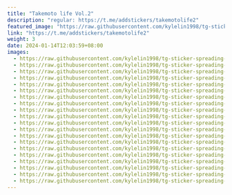 ```yaml
---
title: "Takemoto life Vol.2"
description: "regular: https://t.me/addstickers/takemotolife2"
featured_image: "https://raw.githubusercontent.com/kylelin1998/tg-sticker-spreading-worldwide-images/main/img/8c993562-d20e-4864-9c0d-cd221a0696ca.jpg"
link: "https://t.me/addstickers/takemotolife2"
weight: 3
date: 2024-01-14T12:03:59+08:00
images:
  - https://raw.githubusercontent.com/kylelin1998/tg-sticker-spreading-worldwide-images/main/img/8c993562-d20e-4864-9c0d-cd221a0696ca.jpg
  - https://raw.githubusercontent.com/kylelin1998/tg-sticker-spreading-worldwide-images/main/img/1f06f573-6f38-4714-91ee-1ecb41173585.jpg
  - https://raw.githubusercontent.com/kylelin1998/tg-sticker-spreading-worldwide-images/main/img/07be6d4b-5dbe-42f1-86f8-8c264eda748e.jpg
  - https://raw.githubusercontent.com/kylelin1998/tg-sticker-spreading-worldwide-images/main/img/531e0734-3e3d-4597-9ab8-087428a7e1b7.jpg
  - https://raw.githubusercontent.com/kylelin1998/tg-sticker-spreading-worldwide-images/main/img/a86236f2-42ed-4f75-8f41-c902213c0cf6.jpg
  - https://raw.githubusercontent.com/kylelin1998/tg-sticker-spreading-worldwide-images/main/img/b69465d4-ff2e-4e7b-a53a-3618ce958598.jpg
  - https://raw.githubusercontent.com/kylelin1998/tg-sticker-spreading-worldwide-images/main/img/6d5d7876-6010-4c21-a14c-77d49bb8dc06.jpg
  - https://raw.githubusercontent.com/kylelin1998/tg-sticker-spreading-worldwide-images/main/img/b5717d26-ceec-4c0e-8db0-a27a363c2b32.jpg
  - https://raw.githubusercontent.com/kylelin1998/tg-sticker-spreading-worldwide-images/main/img/447f0fd8-7a85-4943-bddb-93d978d68be0.jpg
  - https://raw.githubusercontent.com/kylelin1998/tg-sticker-spreading-worldwide-images/main/img/f96837c0-2b81-4b17-b2c0-f1c92b22b90f.jpg
  - https://raw.githubusercontent.com/kylelin1998/tg-sticker-spreading-worldwide-images/main/img/3f6d9e39-508d-4983-b7f8-977c13d0e1e8.jpg
  - https://raw.githubusercontent.com/kylelin1998/tg-sticker-spreading-worldwide-images/main/img/96288c57-97f4-41fd-b2b0-109d1eedcc60.jpg
  - https://raw.githubusercontent.com/kylelin1998/tg-sticker-spreading-worldwide-images/main/img/f549ee9e-9c4e-41e6-9413-008b794e92d2.jpg
  - https://raw.githubusercontent.com/kylelin1998/tg-sticker-spreading-worldwide-images/main/img/eb3b22de-7422-4e42-a232-069706ce14e3.jpg
  - https://raw.githubusercontent.com/kylelin1998/tg-sticker-spreading-worldwide-images/main/img/163c6b16-436a-4b24-9907-00e61c74430f.jpg
  - https://raw.githubusercontent.com/kylelin1998/tg-sticker-spreading-worldwide-images/main/img/bac33187-aae9-4d6d-bcb6-ba8d1f560c1a.jpg
  - https://raw.githubusercontent.com/kylelin1998/tg-sticker-spreading-worldwide-images/main/img/c1622b32-e654-42d9-baaa-c06552f66cb0.jpg
  - https://raw.githubusercontent.com/kylelin1998/tg-sticker-spreading-worldwide-images/main/img/8e1936e1-bfd2-4092-a73c-db284587c313.jpg
  - https://raw.githubusercontent.com/kylelin1998/tg-sticker-spreading-worldwide-images/main/img/53a68129-1312-468f-aecb-29d876ba0d29.jpg
  - https://raw.githubusercontent.com/kylelin1998/tg-sticker-spreading-worldwide-images/main/img/197d300b-a5fc-4323-9223-239ad9ce62cd.jpg
---
```

